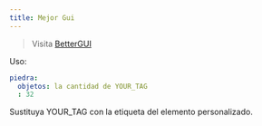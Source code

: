 ```yaml
---
title: Mejor Gui
---
```


> Visita [BetterGUI](https://www.spigotmc.org/resources/75620/)

Uso:

```yaml
piedra:
  objetos: la cantidad de YOUR_TAG
  : 32
```

Sustituya YOUR_TAG con la etiqueta del elemento personalizado.